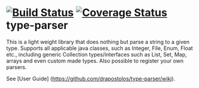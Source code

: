 [![Build Status](https://travis-ci.org/drapostolos/type-parser.svg?branch=master)](https://travis-ci.org/drapostolos/type-parser)
[![Coverage Status](https://coveralls.io/repos/drapostolos/type-parser/badge.png)](https://coveralls.io/r/drapostolos/type-parser)
type-parser
================

This is a light weight library that does nothing but parse a string to a given type. 
Supports all applicable java classes, such as Integer, File, Enum, Float etc., including generic Collection types/interfaces 
such as List, Set, Map, arrays and even custom made types. Also possible to register your own parsers.

See [User Guide] (https://github.com/drapostolos/type-parser/wiki).
